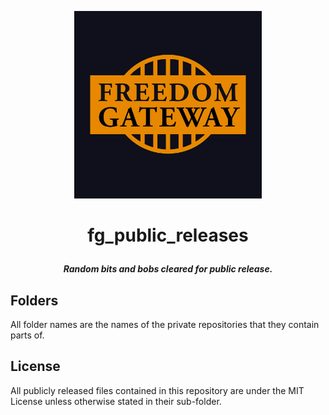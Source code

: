 <p align="center"><img src="https://raw.githubusercontent.com/freedomgateway/fg_branding/master/fg_logo_gold.jpg" alt="drawing" width="300"/></p>

# <p align="center"><b>fg_public_releases</b></p>
<p align="center"><b><i>Random bits and bobs cleared for public release.</i></b></p>

## Folders
All folder names are the names of the private repositories that they contain parts of.

## License
All publicly released files contained in this repository are under the MIT License unless otherwise stated in their sub-folder.
